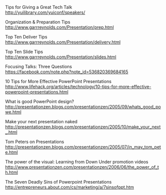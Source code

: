 Tips for Giving a Great Tech Talk  
http://yuilibrary.com/yuiconf/speakers/

Organization & Preparation Tips  
http://www.garrreynolds.com/Presentation/prep.html

Top Ten Deliver Tips  
http://www.garrreynolds.com/Presentation/delivery.html

Top Ten Slide Tips  
http://www.garrreynolds.com/Presentation/slides.html

Focusing Talks: Three Questions  
https://facebook.com/note.php?note_id=536820369684165

10 Tips for More Effective PowerPoint Presentations  
http://www.lifehack.org/articles/technology/10-tips-for-more-effective-powerpoint-presentations.html

What is good PowerPoint design?  
http://presentationzen.blogs.com/presentationzen/2005/09/whats_good_powe.html

Make your next presentation naked  
http://presentationzen.blogs.com/presentationzen/2005/10/make_your_next_.html

Tom Peters on Presentations  
http://presentationzen.blogs.com/presentationzen/2005/07/in_may_tom_pete.html

The power of the visual: Learning from Down Under promotion videos  
http://www.presentationzen.com/presentationzen/2006/06/the_power_of_th.html

The Seven Deadly Sins of Powerpoint Presentations  
http://entrepreneurs.about.com/cs/marketing/a/7sinsofppt.htm

